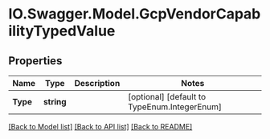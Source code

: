 # IO.Swagger.Model.GcpVendorCapabilityTypedValue
## Properties

Name | Type | Description | Notes
------------ | ------------- | ------------- | -------------
**Type** | **string** |  | [optional] [default to TypeEnum.IntegerEnum]

[[Back to Model list]](../README.md#documentation-for-models) [[Back to API list]](../README.md#documentation-for-api-endpoints) [[Back to README]](../README.md)

